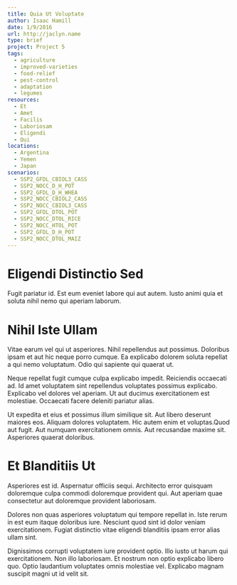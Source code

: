 ```yaml
---
title: Quia Ut Voluptate
author: Isaac Hamill
date: 1/9/2016
url: http://jaclyn.name
type: brief
project: Project 5
tags:
  - agriculture
  - improved-varieties
  - food-relief
  - pest-control
  - adaptation
  - legumes
resources:
  - Et
  - Amet
  - Facilis
  - Laboriosam
  - Eligendi
  - Qui
locations:
  - Argentina
  - Yemen
  - Japan
scenarios:
  - SSP2_GFDL_CBIOL3_CASS
  - SSP2_NOCC_D_H_POT
  - SSP2_GFDL_D_H_WHEA
  - SSP2_NOCC_CBIOL2_CASS
  - SSP2_NOCC_CBIOL3_CASS
  - SSP2_GFDL_DTOL_POT
  - SSP2_NOCC_DTOL_RICE
  - SSP2_NOCC_HTOL_POT
  - SSP2_GFDL_D_H_POT
  - SSP2_NOCC_DTOL_MAIZ
---
```

# Eligendi Distinctio Sed
Fugit pariatur id. Est eum eveniet labore qui aut autem. Iusto animi quia et soluta nihil nemo qui aperiam laborum.

# Nihil Iste Ullam
Vitae earum vel qui ut asperiores. Nihil repellendus aut possimus. Doloribus ipsam et aut hic neque porro cumque. Ea explicabo dolorem soluta repellat a qui nemo voluptatum. Odio qui sapiente qui quaerat ut.
 Neque repellat fugit cumque culpa explicabo impedit. Reiciendis occaecati ad. Id amet voluptatem sint repellendus voluptates possimus explicabo. Explicabo vel dolores vel aperiam. Ut aut ducimus exercitationem est molestiae. Occaecati facere deleniti pariatur alias.
 Ut expedita et eius et possimus illum similique sit. Aut libero deserunt maiores eos. Aliquam dolores voluptatem. Hic autem enim et voluptas.Quod aut fugit. Aut numquam exercitationem omnis. Aut recusandae maxime sit. Asperiores quaerat doloribus.

# Et Blanditiis Ut
Asperiores est id. Aspernatur officiis sequi. Architecto error quisquam doloremque culpa commodi doloremque provident qui. Aut aperiam quae consectetur aut doloremque provident laboriosam.
 Dolores non quas asperiores voluptatum qui tempore repellat in. Iste rerum in est eum itaque doloribus iure. Nesciunt quod sint id dolor veniam exercitationem. Fugiat distinctio vitae eligendi blanditiis ipsam error alias ullam sint.
 Dignissimos corrupti voluptatem iure provident optio. Illo iusto ut harum qui exercitationem. Non illo laboriosam. Et nostrum non optio explicabo libero quo. Optio laudantium voluptates omnis molestiae vel. Explicabo magnam suscipit magni ut id velit sit.
